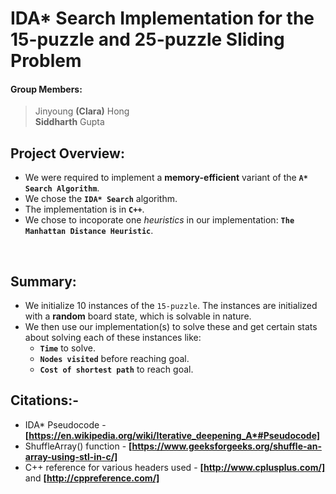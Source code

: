 # IDA* Search Implementation for the 15-puzzle and 25-puzzle Sliding Problem

#### Group Members:
> Jinyoung __(Clara)__ Hong <br>
> __Siddharth__ Gupta

## Project Overview:
- We were required to implement a **memory-efficient** variant of the **`A* Search Algorithm`**.
- We chose the **`IDA* Search`** algorithm.
- The implementation is in __`C++`__.
- We chose to incoporate one *heuristics* in our implementation: __`The Manhattan Distance Heuristic`__.

<br>

## Summary:
- We initialize 10 instances of the `15-puzzle`. The instances are initialized with a **random** board state, which is solvable in nature. 
- We then use our implementation(s) to solve these and get certain stats about solving each of these instances like:
    + __`Time`__ to solve.
    + __`Nodes visited`__ before reaching goal.
    + __`Cost of shortest path`__ to reach goal.


## Citations:-
- IDA* Pseudocode - __[https://en.wikipedia.org/wiki/Iterative_deepening_A*#Pseudocode]__
- ShuffleArray() function - __[https://www.geeksforgeeks.org/shuffle-an-array-using-stl-in-c/]__
- C++ reference for various headers used - __[http://www.cplusplus.com/]__ and __[http://cppreference.com/]__
